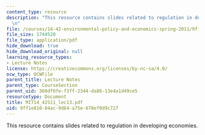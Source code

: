 ```yaml
---
content_type: resource
description: "This resource contains slides related to regulation in developing economies.\r\
  \n"
file: /courses/14-42-environmental-policy-and-economics-spring-2011/9ff1e81084ac9d64a75e678ef0d9c727_MIT14_42S11_lec13.pdf
file_size: 1744520
file_type: application/pdf
hide_download: true
hide_download_original: null
learning_resource_types:
- Lecture Notes
license: https://creativecommons.org/licenses/by-nc-sa/4.0/
ocw_type: OCWFile
parent_title: Lecture Notes
parent_type: CourseSection
parent_uid: 360df0fe-f3ff-2344-da86-13e4a1d49ce5
resourcetype: Document
title: MIT14_42S11_lec13.pdf
uid: 9ff1e810-84ac-9d64-a75e-678ef0d9c727
---
```

This resource contains slides related to regulation in developing economies.
